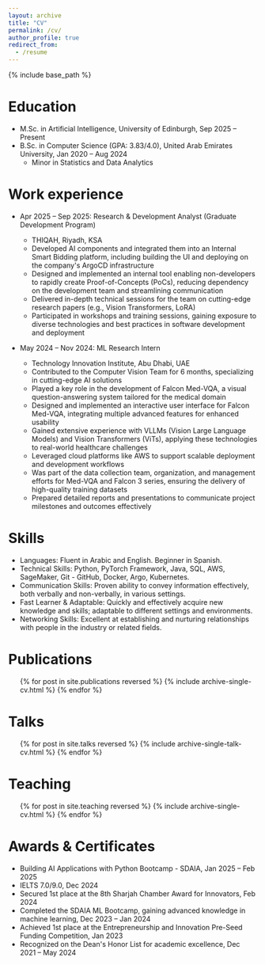 ```yaml
---
layout: archive
title: "CV"
permalink: /cv/
author_profile: true
redirect_from:
  - /resume
---
```


{% include base_path %}

Education
======
* M.Sc. in Artificial Intelligence, University of Edinburgh, Sep 2025 – Present
* B.Sc. in Computer Science (GPA: 3.83/4.0), United Arab Emirates University, Jan 2020 – Aug 2024
  * Minor in Statistics and Data Analytics

Work experience
======
* Apr 2025 – Sep 2025: Research & Development Analyst (Graduate Development Program)
  * THIQAH, Riyadh, KSA
  * Developed AI components and integrated them into an Internal Smart Bidding platform, including building the UI and deploying on the company's ArgoCD infrastructure
  * Designed and implemented an internal tool enabling non-developers to rapidly create Proof-of-Concepts (PoCs), reducing dependency on the development team and streamlining communication
  * Delivered in-depth technical sessions for the team on cutting-edge research papers (e.g., Vision Transformers, LoRA)
  * Participated in workshops and training sessions, gaining exposure to diverse technologies and best practices in software development and deployment

* May 2024 – Nov 2024: ML Research Intern
  * Technology Innovation Institute, Abu Dhabi, UAE
  * Contributed to the Computer Vision Team for 6 months, specializing in cutting-edge AI solutions
  * Played a key role in the development of Falcon Med-VQA, a visual question-answering system tailored for the medical domain
  * Designed and implemented an interactive user interface for Falcon Med-VQA, integrating multiple advanced features for enhanced usability
  * Gained extensive experience with VLLMs (Vision Large Language Models) and Vision Transformers (ViTs), applying these technologies to real-world healthcare challenges
  * Leveraged cloud platforms like AWS to support scalable deployment and development workflows
  * Was part of the data collection team, organization, and management efforts for Med-VQA and Falcon 3 series, ensuring the delivery of high-quality training datasets
  * Prepared detailed reports and presentations to communicate project milestones and outcomes effectively
  
Skills
======
* Languages: Fluent in Arabic and English. Beginner in Spanish.
* Technical Skills: Python, PyTorch Framework, Java, SQL, AWS, SageMaker, Git - GitHub, Docker, Argo, Kubernetes.
* Communication Skills: Proven ability to convey information effectively, both verbally and non-verbally, in various settings.
* Fast Learner & Adaptable: Quickly and effectively acquire new knowledge and skills; adaptable to different settings and environments.
* Networking Skills: Excellent at establishing and nurturing relationships with people in the industry or related fields.

Publications
======
  <ul>{% for post in site.publications reversed %}
    {% include archive-single-cv.html %}
  {% endfor %}</ul>
  
Talks
======
  <ul>{% for post in site.talks reversed %}
    {% include archive-single-talk-cv.html  %}
  {% endfor %}</ul>
  
Teaching
======
  <ul>{% for post in site.teaching reversed %}
    {% include archive-single-cv.html %}
  {% endfor %}</ul>
  
Awards & Certificates
======
* Building AI Applications with Python Bootcamp - SDAIA, Jan 2025 – Feb 2025
* IELTS 7.0/9.0, Dec 2024
* Secured 1st place at the 8th Sharjah Chamber Award for Innovators, Feb 2024
* Completed the SDAIA ML Bootcamp, gaining advanced knowledge in machine learning, Dec 2023 – Jan 2024
* Achieved 1st place at the Entrepreneurship and Innovation Pre-Seed Funding Competition, Jan 2023
* Recognized on the Dean's Honor List for academic excellence, Dec 2021 – May 2024
